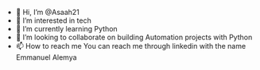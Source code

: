 - 👋 Hi, I’m @Asaah21
- 👀 I’m interested in tech
- 🌱 I’m currently learning Python
- 💞️ I’m looking to collaborate on building Automation projects with Python
- 📫 How to reach me 
You can reach me through linkedin with the name Emmanuel Alemya

<!---
Asaah21/Asaah21 is a ✨ special ✨ repository because its `README.md` (this file) appears on your GitHub profile.
You can click the Preview link to take a look at your changes.
--->

